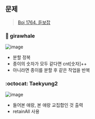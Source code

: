## 문제
> [Boj 1764. 듣보잡](https://www.acmicpc.net/problem/1764)


### :whale: girawhale

![image](https://user-images.githubusercontent.com/48428699/95936061-ab874780-0e0f-11eb-95d7-7ec8b1d73423.png)


- 분할 정복
- 종이의 숫자가 모두 같다면 cnt[숫자]++
- 아니라면 종이를 분할 후 같은 작업을 반복


### :octocat: Taekyung2

![image](https://user-images.githubusercontent.com/37056992/96286219-0214a180-101b-11eb-91aa-0b5415285c42.png)

- 들어본 애랑, 본 애랑 교집합인 것 출력
- retainAll 사용
